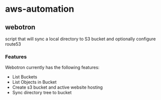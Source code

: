 # aws-automation

## webotron
script that will sync a local directory to S3 bucket and optionally configure route53

### Features

Webotron currently has the following features:

- List Buckets
- List Objects in Bucket
- Create s3 bucket and active website hosting
- Sync directory tree to bucket
